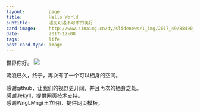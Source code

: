 ```yaml
---
layout:         page
title:          Hello World
subtitle:       遇见可遇不可求的美好
card-image:     http://www.sinaimg.cn/dy/slidenews/1_img/2017_49/88490_1549047_316946.jpg
date:           2017-12-08
tags:           life
post-card-type: image
---
```

世界你好。
![](http://www.sinaimg.cn/dy/slidenews/1_img/2017_49/88490_1549047_316946.jpg)

流浪已久，终于，再次有了一个可以栖身的空间。

感谢github，让我们的视野更开阔，并且再次的栖身之处。<br>
感谢Jekyll，提供网页技术支持。<br>
感谢WngLMng(王立明)，提供网页模板。<br>

